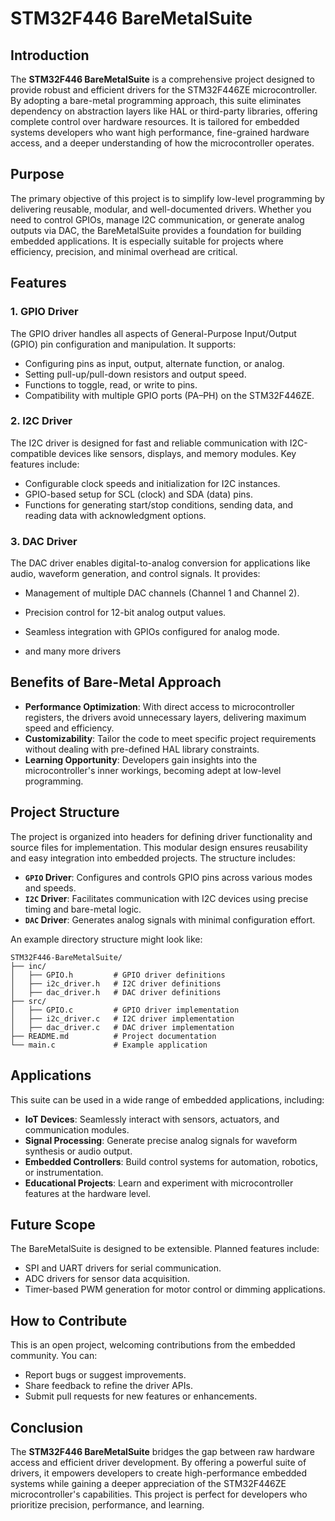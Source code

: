 # STM32F446 BareMetalSuite

## Introduction

The **STM32F446 BareMetalSuite** is a comprehensive project designed to provide robust and efficient drivers for the STM32F446ZE microcontroller. By adopting a bare-metal programming approach, this suite eliminates dependency on abstraction layers like HAL or third-party libraries, offering complete control over hardware resources. It is tailored for embedded systems developers who want high performance, fine-grained hardware access, and a deeper understanding of how the microcontroller operates.

## Purpose

The primary objective of this project is to simplify low-level programming by delivering reusable, modular, and well-documented drivers. Whether you need to control GPIOs, manage I2C communication, or generate analog outputs via DAC, the BareMetalSuite provides a foundation for building embedded applications. It is especially suitable for projects where efficiency, precision, and minimal overhead are critical.

## Features

### 1. GPIO Driver
The GPIO driver handles all aspects of General-Purpose Input/Output (GPIO) pin configuration and manipulation. It supports:
- Configuring pins as input, output, alternate function, or analog.
- Setting pull-up/pull-down resistors and output speed.
- Functions to toggle, read, or write to pins.
- Compatibility with multiple GPIO ports (PA–PH) on the STM32F446ZE.

### 2. I2C Driver
The I2C driver is designed for fast and reliable communication with I2C-compatible devices like sensors, displays, and memory modules. Key features include:
- Configurable clock speeds and initialization for I2C instances.
- GPIO-based setup for SCL (clock) and SDA (data) pins.
- Functions for generating start/stop conditions, sending data, and reading data with acknowledgment options.

### 3. DAC Driver
The DAC driver enables digital-to-analog conversion for applications like audio, waveform generation, and control signals. It provides:
- Management of multiple DAC channels (Channel 1 and Channel 2).
- Precision control for 12-bit analog output values.
- Seamless integration with GPIOs configured for analog mode.

- and many more drivers

## Benefits of Bare-Metal Approach

- **Performance Optimization**: With direct access to microcontroller registers, the drivers avoid unnecessary layers, delivering maximum speed and efficiency.
- **Customizability**: Tailor the code to meet specific project requirements without dealing with pre-defined HAL library constraints.
- **Learning Opportunity**: Developers gain insights into the microcontroller's inner workings, becoming adept at low-level programming.

## Project Structure

The project is organized into headers for defining driver functionality and source files for implementation. This modular design ensures reusability and easy integration into embedded projects. The structure includes:
- **`GPIO` Driver**: Configures and controls GPIO pins across various modes and speeds.
- **`I2C` Driver**: Facilitates communication with I2C devices using precise timing and bare-metal logic.
- **`DAC` Driver**: Generates analog signals with minimal configuration effort.

An example directory structure might look like:
```
STM32F446-BareMetalSuite/
├── inc/
│   ├── GPIO.h         # GPIO driver definitions
│   ├── i2c_driver.h   # I2C driver definitions
│   ├── dac_driver.h   # DAC driver definitions
├── src/
│   ├── GPIO.c         # GPIO driver implementation
│   ├── i2c_driver.c   # I2C driver implementation
│   ├── dac_driver.c   # DAC driver implementation
├── README.md          # Project documentation
└── main.c             # Example application
```

## Applications

This suite can be used in a wide range of embedded applications, including:
- **IoT Devices**: Seamlessly interact with sensors, actuators, and communication modules.
- **Signal Processing**: Generate precise analog signals for waveform synthesis or audio output.
- **Embedded Controllers**: Build control systems for automation, robotics, or instrumentation.
- **Educational Projects**: Learn and experiment with microcontroller features at the hardware level.

## Future Scope

The BareMetalSuite is designed to be extensible. Planned features include:
- SPI and UART drivers for serial communication.
- ADC drivers for sensor data acquisition.
- Timer-based PWM generation for motor control or dimming applications.

## How to Contribute

This is an open project, welcoming contributions from the embedded community. You can:
- Report bugs or suggest improvements.
- Share feedback to refine the driver APIs.
- Submit pull requests for new features or enhancements.

## Conclusion

The **STM32F446 BareMetalSuite** bridges the gap between raw hardware access and efficient driver development. By offering a powerful suite of drivers, it empowers developers to create high-performance embedded systems while gaining a deeper appreciation of the STM32F446ZE microcontroller's capabilities. This project is perfect for developers who prioritize precision, performance, and learning.
